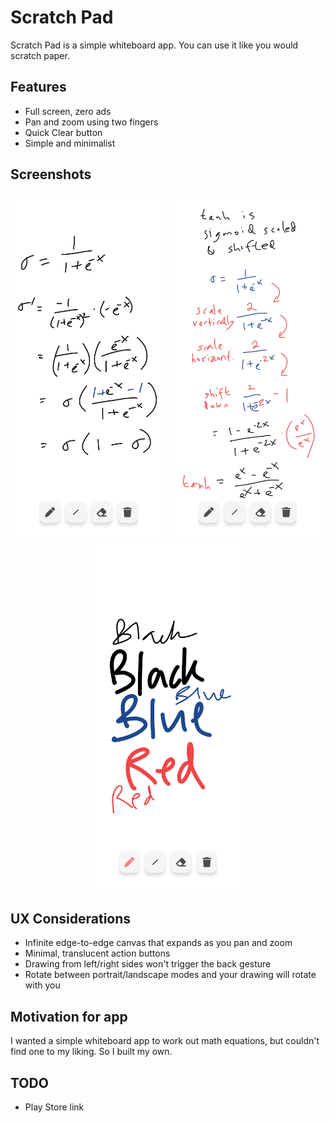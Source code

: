 # Scratch Pad

Scratch Pad is a simple whiteboard app. You can use it like you would scratch paper.

## Features
* Full screen, zero ads
* Pan and zoom using two fingers
* Quick Clear button
* Simple and minimalist

## Screenshots
<p align="middle">
    <img src="screenshot1.jpg" width=250>
    <img src="screenshot2.jpg" width=250>
    <img src="screenshot3.jpg" width=250>
</p>

## UX Considerations
* Infinite edge-to-edge canvas that expands as you pan and zoom
* Minimal, translucent action buttons
* Drawing from left/right sides won't trigger the back gesture
* Rotate between portrait/landscape modes and your drawing will rotate with you

## Motivation for app
I wanted a simple whiteboard app to work out math equations, but couldn't find one to my liking.
So I built my own.

## TODO
* Play Store link